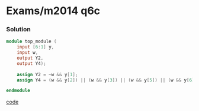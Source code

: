 # Exams/m2014 q6c
### Solution
```Verilog
module top_module (
    input [6:1] y,
    input w,
    output Y2,
    output Y4);
    
    assign Y2 = ~w && y[1];
    assign Y4 = (w && y[2]) || (w && y[3]) || (w && y[5]) || (w && y[6]);

endmodule
```
[code](./146.v)